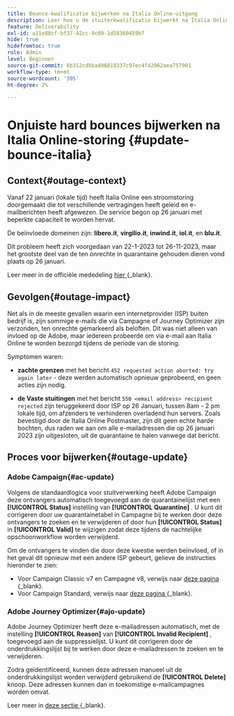 ```yaml
---
title: Bounce-kwalificatie bijwerken na Italia Online-uitgang
description: Leer hoe u de stuiterkwalificatie bijwerkt na Italia Online-storing
feature: Deliverability
exl-id: a11e88cf-bf37-42cc-9c09-1d58360459b7
hide: true
hidefromtoc: true
role: Admin
level: Beginner
source-git-commit: 6b312cdbba496818337c97ec4f42962aea757901
workflow-type: tm+mt
source-wordcount: '395'
ht-degree: 2%

---
```


# Onjuiste hard bounces bijwerken na Italia Online-storing {#update-bounce-italia}

## Context{#outage-context}

Vanaf 22 januari (lokale tijd) heeft Italia Online een stroomstoring doorgemaakt die tot verschillende vertragingen heeft geleid en e-mailberichten heeft afgewezen. De service begon op 26 januari met beperkte capaciteit te worden hervat.

De beïnvloede domeinen zijn: **libero.it**, **virgilio.it**, **inwind.it**, **iol.it**, en **blu.it**.

Dit probleem heeft zich voorgedaan van 22-1-2023 tot 26-11-2023, maar het grootste deel van de ten onrechte in quarantaine gehouden dieren vond plaats op 26 januari.

Leer meer in de officiële mededeling [ hier ](https://tecnologia.libero.it/avviato-il-ritorno-online-di-libero-mail-e-virgilio-mail-66832) {_blank}.


## Gevolgen{#outage-impact}

Net als in de meeste gevallen waarin een internetprovider (ISP) buiten bedrijf is, zijn sommige e-mails die via Campagne of Journey Optimizer zijn verzonden, ten onrechte gemarkeerd als beloften. Dit was niet alleen van invloed op de Adobe, maar iedereen probeerde om via e-mail aan Italia Online te worden bezorgd tijdens de periode van de storing.

Symptomen waren:

* **zachte grenzen** met het bericht `452 requested action aborted: try again later` - deze werden automatisch opnieuw geprobeerd, en geen acties zijn nodig.

* **de Vaste stuitingen** met het bericht `550 <email address> recipient rejected` zijn teruggekeerd door ISP op 26 Januari, tussen 8am - 2 pm lokale tijd, om afzenders te verhinderen overladend hun servers. Zoals bevestigd door de Italia Online Postmaster, zijn dit geen echte harde bochten, dus raden we aan om alle e-mailadressen die op 26 januari 2023 zijn uitgesloten, uit de quarantaine te halen vanwege dat bericht.

## Proces voor bijwerken{#outage-update}

### Adobe Campaign{#ac-update}

Volgens de standaardlogica voor stuitverwerking heeft Adobe Campaign deze ontvangers automatisch toegevoegd aan de quarantainelijst met een **[!UICONTROL Status]** instelling van **[!UICONTROL Quarantine]** . U kunt dit corrigeren door uw quarantainetabel in Campagne bij te werken door deze ontvangers te zoeken en te verwijderen of door hun **[!UICONTROL Status]** in **[!UICONTROL Valid]** te wijzigen zodat deze tijdens de nachtelijke opschoonworkflow worden verwijderd.

Om de ontvangers te vinden die door deze kwestie werden beïnvloed, of in het geval dit opnieuw met een andere ISP gebeurt, gelieve de instructies hieronder te zien:

* Voor Campaign Classic v7 en Campagne v8, verwijs naar [ deze pagina ](https://experienceleague.adobe.com/docs/campaign-classic/using/sending-messages/monitoring-deliveries/understanding-quarantine-management.html?lang=nl-NL#unquarantine-bulk) {_blank}.
* Voor Campaign Standard, verwijs naar [ deze pagina ](https://experienceleague.adobe.com/docs/campaign-standard/using/testing-and-sending/monitoring-messages/understanding-quarantine-management.html?lang=nl-NL#unquarantine-bulk) {_blank}.

### Adobe Journey Optimizer{#ajo-update}

Adobe Journey Optimizer heeft deze e-mailadressen automatisch, met de instelling **[!UICONTROL Reason]** van **[!UICONTROL Invalid Recipient]** , toegevoegd aan de suppressielijst. U kunt dit corrigeren door de onderdrukkingslijst bij te werken door deze e-mailadressen te zoeken en te verwijderen.

Zodra geïdentificeerd, kunnen deze adressen manueel uit de onderdrukkingslijst worden verwijderd gebruikend de **[!UICONTROL Delete]** knoop. Deze adressen kunnen dan in toekomstige e-mailcampagnes worden omvat.

Leer meer in [ deze sectie ](https://experienceleague.adobe.com/docs/journey-optimizer/using/configuration/monitor-reputation/manage-suppression-list.html?lang=nl-NL#remove-from-suppression-list) {_blank}.

